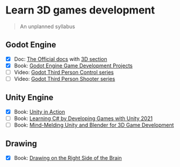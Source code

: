 # Learn 3D games development

> An unplanned syllabus

## Godot Engine

- [x] Doc: [The Official docs](https://docs.godotengine.org) with [3D section](https://docs.godotengine.org/en/stable/tutorials/3d/index.html)
- [x] Book: [Godot Engine Game Development Projects](https://www.amazon.com/dp/1788831500/)
- [ ] Video: [Godot Third Person Control series](https://www.youtube.com/playlist?list=PLqbBeBobXe09NZez_1LLRcT7NQ9NfUCBC)
- [ ] Video: [Godot Third Person Shooter series](https://www.youtube.com/playlist?list=PLqbBeBobXe08DLRMDMyY2YXLx-Q4R9Ujl)

## Unity Engine

- [x] Book: [Unity in Action](https://www.amazon.com/dp/1617299332)
- [ ] Book: [Learning C# by Developing Games with Unity 2021](https://www.amazon.com/dp/1801813949/)
- [ ] Book: [Mind-Melding Unity and Blender for 3D Game Development](https://www.amazon.com/dp/1801071551/)

## Drawing

- [x] Book: [Drawing on the Right Side of the Brain](https://www.amazon.com/dp/1585429201)
